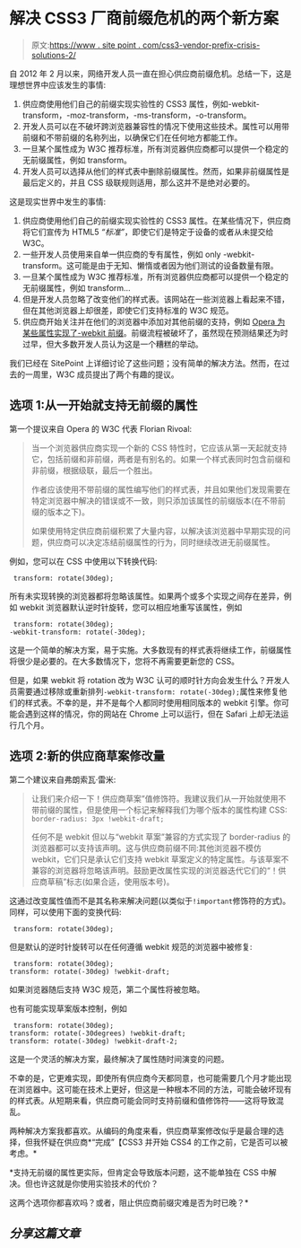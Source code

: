 # 解决 CSS3 厂商前缀危机的两个新方案

> 原文:[https://www . site point . com/css3-vendor-prefix-crisis-solutions-2/](https://www.sitepoint.com/css3-vendor-prefix-crisis-solutions-2/)

自 2012 年 2 月以来，网络开发人员一直在担心供应商前缀危机。总结一下，这是理想世界中应该发生的事情:

1.  供应商使用他们自己的前缀实现实验性的 CSS3 属性，例如-webkit-transform，-moz-transform，-ms-transform，-o-transform。
2.  开发人员可以在不破坏跨浏览器兼容性的情况下使用这些技术。属性可以用带前缀和不带前缀的名称列出，以确保它们在任何地方都能工作。
3.  一旦某个属性成为 W3C 推荐标准，所有浏览器供应商都可以提供一个稳定的无前缀属性，例如 transform。
4.  开发人员可以选择从他们的样式表中删除前缀属性。然而，如果非前缀属性是最后定义的，并且 CSS 级联规则适用，那么这并不是绝对必要的。

这是现实世界中发生的事情:

1.  供应商使用他们自己的前缀实现实验性的 CSS3 属性。在某些情况下，供应商将它们宣传为 HTML5 *“标准”*，即使它们是特定于设备的或者从未提交给 W3C。
2.  一些开发人员使用来自单一供应商的专有属性，例如 only -webkit-transform。这可能是由于无知、懒惰或者因为他们测试的设备数量有限。
3.  一旦某个属性成为 W3C 推荐标准，所有浏览器供应商都可以提供一个稳定的无前缀属性，例如 transform…
4.  但是开发人员忽略了改变他们的样式表。该网站在一些浏览器上看起来不错，但在其他浏览器上却很差，即使它们支持标准的 W3C 规范。
5.  供应商开始关注并在他们的浏览器中添加对其他前缀的支持，例如 [Opera 为某些属性实现了-webkit 前缀](https://www.sitepoint.com/opera-css3-webkit-prefix/)。前缀流程被破坏了，虽然现在预测结果还为时过早，但大多数开发人员认为这是一个糟糕的举动。

我们已经在 SitePoint 上详细讨论了这些问题；没有简单的解决方法。然而，在过去的一周里，W3C 成员提出了两个有趣的提议。

## 选项 1:从一开始就支持无前缀的属性

第一个提议来自 Opera 的 W3C 代表 Florian Rivoal:

> 当一个浏览器供应商实现一个新的 CSS 特性时，它应该从第一天起就支持它，包括前缀和非前缀，两者是有别名的。如果一个样式表同时包含前缀和非前缀，根据级联，最后一个胜出。
> 
> 作者应该使用不带前缀的属性编写他们的样式表，并且如果他们发现需要在特定浏览器中解决的错误或不一致，则只添加该属性的前缀版本(在不带前缀的版本之下)。
> 
> 如果使用特定供应商前缀积累了大量内容，以解决该浏览器中早期实现的问题，供应商可以决定冻结前缀属性的行为，同时继续改进无前缀属性。

例如，您可以在 CSS 中使用以下转换代码:

```
 transform: rotate(30deg); 
```

所有未实现转换的浏览器都将忽略该属性。如果两个或多个实现之间存在差异，例如 webkit 浏览器默认逆时针旋转，您可以相应地重写该属性，例如

```
 transform: rotate(30deg);
-webkit-transform: rotate(-30deg); 
```

这是一个简单的解决方案，易于实施。大多数现有的样式表将继续工作，前缀属性将很少是必要的。在大多数情况下，您将不再需要更新您的 CSS。

但是，如果 webkit 将 rotation 改为 W3C 认可的顺时针方向会发生什么？开发人员需要通过移除或重新排列`-webkit-transform: rotate(-30deg);`属性来修复他们的样式表。不幸的是，并不是每个人都同时使用相同版本的 webkit 引擎。你可能会遇到这样的情况，你的网站在 Chrome 上可以运行，但在 Safari 上却无法运行几个月。

## 选项 2:新的供应商草案修改量

第二个建议来自弗朗索瓦·雷米:

> 让我们来介绍一下！供应商草案”值修饰符。我建议我们从一开始就使用不带前缀的属性，但是使用一个标记来解释我们为哪个版本的属性构建 CSS:
> `border-radius: 3px !webkit-draft;`
> 
> 任何不是 webkit 但以与“webkit 草案”兼容的方式实现了 border-radius 的浏览器都可以支持该声明。这与供应商前缀不同:其他浏览器不模仿 webkit，它们只是承认它们支持 webkit 草案定义的特定属性。与该草案不兼容的浏览器将忽略该声明。鼓励更改属性实现的浏览器迭代它们的“！供应商草稿”标志(如果合适，使用版本号)。

这通过改变属性值而不是其名称来解决问题(以类似于`!important`修饰符的方式)。同样，可以使用下面的变换代码:

```
 transform: rotate(30deg); 
```

但是默认的逆时针旋转可以在任何遵循 webkit 规范的浏览器中被修复:

```
 transform: rotate(30deg);
transform: rotate(-30deg) !webkit-draft; 
```

如果浏览器随后支持 W3C 规范，第二个属性将被忽略。

也有可能实现草案版本控制，例如

```
 transform: rotate(30deg);
transform: rotate(-30degrees) !webkit-draft;
transform: rotate(-30deg) !webkit-draft-2; 
```

这是一个灵活的解决方案，最终解决了属性随时间演变的问题。

不幸的是，它更难实现，即使所有供应商今天都同意，也可能需要几个月才能出现在浏览器中。这可能在技术上更好，但这是一种根本不同的方法，可能会破坏现有的样式表。从短期来看，供应商可能会同时支持前缀和值修饰符——这将导致混乱。

两种解决方案我都喜欢。从编码的角度来看，供应商草案修改似乎是最合理的选择，但我怀疑在供应商*“完成”【CSS3 并开始 CSS4 的工作之前，它是否可以被考虑。*

 *支持无前缀的属性更实际，但肯定会导致版本问题，这不能单独在 CSS 中解决。但也许这就是你使用实验技术的代价？

这两个选项你都喜欢吗？或者，阻止供应商前缀灾难是否为时已晚？* 

## *分享这篇文章*